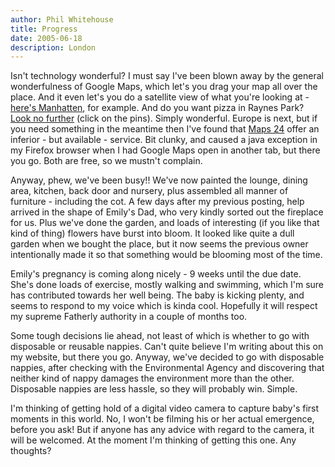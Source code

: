 ```yaml
---
author: Phil Whitehouse
title: Progress
date: 2005-06-18
description: London
---
```


Isn't technology wonderful? I must say I've been blown away by the general wonderfulness of Google Maps, which let's you drag your map all over the place. And it even let's you do a satellite view of what you're looking at - [here's Manhatten](https://www.google.com.au/maps/place/Manhattan,+New+York,+NY,+USA/@40.7591192,-74.0104302,19302m/data=!3m2!1e3!4b1!4m6!3m5!1s0x89c2588f046ee661:0xa0b3281fcecc08c!8m2!3d40.7830603!4d-73.9712488!16zL20vMGNjNTY?hl=en&entry=ttu), for example. And do you want pizza in Raynes Park? [Look no further](https://www.google.com.au/maps/search/Pizza/@51.4075474,-0.235988,16z/data=!3m1!4b1?hl=en&entry=ttu) (click on the pins). Simply wonderful. Europe is next, but if you need something in the meantime then I've found that [Maps 24](https://www.maps24.eu) offer an inferior - but available - service. Bit clunky, and caused a java exception in my Firefox browser when I had Google Maps open in another tab, but there you go. Both are free, so we mustn't complain.

Anyway, phew, we've been busy!! We've now painted the lounge, dining area, kitchen, back door and nursery, plus assembled all manner of furniture - including the cot. A few days after my previous posting, help arrived in the shape of Emily's Dad, who very kindly sorted out the fireplace for us. Plus we've done the garden, and loads of interesting (if you like that kind of thing) flowers have burst into bloom. It looked like quite a dull garden when we bought the place, but it now seems the previous owner intentionally made it so that something would be blooming most of the time.

Emily's pregnancy is coming along nicely - 9 weeks until the due date. She's done loads of exercise, mostly walking and swimming, which I'm sure has contributed towards her well being. The baby is kicking plenty, and seems to respond to my voice which is kinda cool. Hopefully it will respect my supreme Fatherly authority in a couple of months too.

Some tough decisions lie ahead, not least of which is whether to go with disposable or reusable nappies. Can't quite believe I'm writing about this on my website, but there you go. Anyway, we've decided to go with disposable nappies, after checking with the Environmental Agency and discovering that neither kind of nappy damages the environment more than the other. Disposable nappies are less hassle, so they will probably win. Simple.

I'm thinking of getting hold of a digital video camera to capture baby's first moments in this world. No, I won't be filming his or her actual emergence, before you ask! But if anyone has any advice with regard to the camera, it will be welcomed. At the moment I'm thinking of getting this one. Any thoughts?
